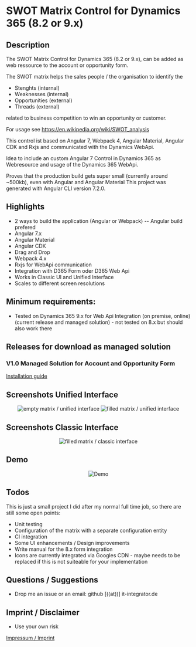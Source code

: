 # SWOT Matrix Control for Dynamics 365 (8.2 or 9.x)

## Description

The SWOT Matrix Control for Dynamics 365 (8.2 or 9.x), can be added as web ressource to the account or opportunity form.

The SWOT matrix helps the sales people / the organisation to identify the

* Stenghts (internal)
* Weaknesses (internal)
* Opportunities (external)
* Threads (external)

related to business competition to win an opportunity or customer.

For usage see https://en.wikipedia.org/wiki/SWOT_analysis

This control ist based on Angular 7, Webpack 4, Angular Material, Angular CDK and Rxjs and communicated with the Dynamics WebApi.

Idea to include an custom Angular 7 Control in Dynamics 365 as Webresource and usage of the Dynamics 365 WebApi.

Proves that the production build gets super small (currently around ~500kb), even with Angular and Angular Material
This project was generated with Angular CLI version 7.2.0.

## Highlights

* 2 ways to build the application (Angular or Webpack) -- Angular build prefered
* Angular 7.x
* Angular Material
* Angular CDK
* Drag and Drop
* Webpack 4.x
* Rxjs for WebApi communication
* Integration with D365 Form oder D365 Web Api
* Works in Classic UI and Unified Interface
* Scales to different screen resolutions

## Minimum requirements:

* Tested on Dynamics 365 9.x for Web Api Integration (on premise, online) (current release and managed solution) - not tested on 8.x but should also work there

## Releases for download as managed solution

### V1.0 Managed Solution for Account and Opportunity Form


<a href="../master/install.md">Installation guide</a>


## Screenshots Unified Interface

<p align="center">
  <img src="../master/Screenshots/empty-unified.JPG" title="empty matrix / unified interface">
    <img src="../master/Screenshots/filled-unified.JPG" title="filled matrix / unified interface">
</p>

## Screenshots Classic Interface

<p align="center">
  <img src="../master/Screenshots/filled-classic.JPG" title="filled matrix / classic interface">
</p>

## Demo

<p align="center">
  <img src="../master/Screenshots/Demo.gif" title="Demo">
</p>

## Todos

This is just a small project I did after my normal full time job, so there are still some open points:

* Unit testing
* Configuration of the matrix with a separate configuration entity
* CI integration
* Some UI enhancements / Design improvements
* Write manual for the 8.x form integration
* Icons are currently integrated via Googles CDN - maybe needs to be replaced if this is not suiteable for your implementation

## Questions / Suggestions

* Drop me an issue or an email: github [((at))] it-integrator.de

## Imprint / Disclaimer

* Use your own risk

<a href="../master/legal.imprint.md">Impressum / Imprint</a>
